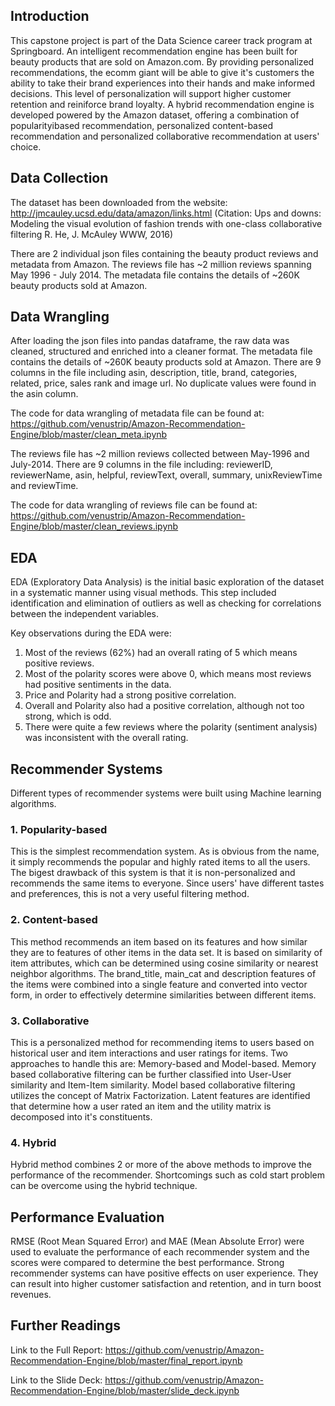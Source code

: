 ## Introduction

This capstone project is part of the Data Science career track program at Springboard. An intelligent recommendation engine has been built for beauty products that are sold on Amazon.com. By providing personalized recommendations, the ecomm giant will be able to give it's customers the ability to take their brand experiences into their hands and make informed decisions. This level of personalization will support higher customer retention and reiniforce brand loyalty. A hybrid recommendation engine is developed powered by the Amazon dataset, offering a combination of popularityibased recommendation, personalized content-based recommendation and personalized collaborative recommendation at users' choice.

## Data Collection

The dataset has been downloaded from the website: http://jmcauley.ucsd.edu/data/amazon/links.html
(Citation:
Ups and downs: Modeling the visual evolution of fashion trends with one-class collaborative filtering
R. He, J. McAuley
WWW, 2016)

There are 2 individual json files containing the beauty product reviews and metadata from Amazon. The reviews file has ~2 million reviews spanning May 1996 - July 2014. The metadata file contains the details of ~260K beauty products sold at Amazon.

## Data Wrangling

After loading the json files into pandas dataframe, the raw data was cleaned, structured and enriched into a cleaner format.
The metadata file contains the details of ~260K beauty products sold at Amazon. There are 9 columns in the file including asin, description, title, brand, categories, related, price, sales rank and image url. No duplicate values were found in the asin column.

The code for data wrangling of metadata file can be found at: https://github.com/venustrip/Amazon-Recommendation-Engine/blob/master/clean_meta.ipynb

The reviews file has ~2 million reviews collected between May-1996 and July-2014. There are 9 columns in the file including: reviewerID, reviewerName, asin, helpful, reviewText, overall, summary, unixReviewTime and reviewTime.

The code for data wrangling of reviews file can be found at: https://github.com/venustrip/Amazon-Recommendation-Engine/blob/master/clean_reviews.ipynb

## EDA

EDA (Exploratory Data Analysis) is the initial basic exploration of the dataset in a systematic manner using visual methods. This step included identification and elimination of outliers as well as checking for correlations between the independent variables. 

Key observations during the EDA were:

1. Most of the reviews (62%) had an overall rating of 5 which means positive reviews. 
2. Most of the polarity scores were above 0, which means most reviews had positive sentiments in the data.
3. Price and Polarity had a strong positive correlation. 
4. Overall and Polarity also had a positive correlation, although not too strong, which is odd.
5. There were quite a few reviews where the polarity (sentiment analysis) was inconsistent with the overall rating.

## Recommender Systems

Different types of recommender systems were built using Machine learning algorithms.

### 1. Popularity-based

This is the simplest recommendation system. As is obvious from the name, it simply recommends the popular and highly rated items to all the users. The bigest drawback of this system is that it is non-personalized and recommends the same items to everyone. Since users' have different tastes and preferences, this is not a very useful filtering method.

### 2. Content-based

This method recommends an item based on its features and how similar they are to features of other items in the data set. It is based on similarity of item attributes, which can be determined using cosine similarity or nearest neighbor algorithms. The brand_title, main_cat and description features of the items were combined into a single feature and converted into vector form, in order to effectively determine similarities between different items.

### 3. Collaborative

This is a personalized method for recommending items to users based on historical user and item interactions and user ratings for items. Two approaches to handle this are: Memory-based and Model-based. Memory based collaborative filtering can be further classified into User-User similarity and Item-Item similarity. Model based collaborative filtering utilizes the concept of Matrix Factorization. Latent features are identified that determine how a user rated an item and the utility matrix is decomposed into it's constituents.

### 4. Hybrid

Hybrid method combines 2 or more of the above methods to improve the performance of the recommender. Shortcomings such as cold start problem can be overcome using the hybrid technique.  

## Performance Evaluation

RMSE (Root Mean Squared Error) and MAE (Mean Absolute Error) were used to evaluate the performance of each recommender system and the scores were compared to determine the best performance. Strong recommender systems can have positive effects on user experience. They can result into higher customer satisfaction and retention, and in turn boost revenues.

## Further Readings
Link to the Full Report: https://github.com/venustrip/Amazon-Recommendation-Engine/blob/master/final_report.ipynb

Link to the Slide Deck: https://github.com/venustrip/Amazon-Recommendation-Engine/blob/master/slide_deck.ipynb

